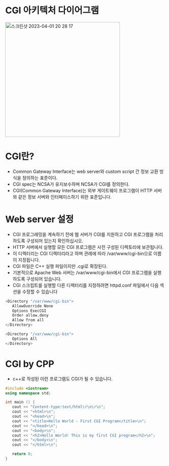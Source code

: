 # CGI 아키텍처 다이어그램

<img width="361" alt="스크린샷 2023-04-01 20 28 17" src="https://user-images.githubusercontent.com/76278794/229286069-17e194f8-b556-4d35-bc87-120abb7282e1.png">

<br>

# CGI란?

- Common Gateway Interface는 web server와 custom script 간 정보 교환 방식을 정의하는 표준이다.
- CGI spec는 NCSA가 유지보수하며 NCSA가 CGI를 정의한다.
- CGI(Common Gateway Interface)는 외부 게이트웨이 프로그램이 HTTP 서버와 같은 정보 서버와 인터페이스하기 위한 표준입니다.

# Web server 설정

- CGI 프로그래밍을 계속하기 전에 웹 서버가 CGI를 지원하고 CGI 프로그램을 처리하도록 구성되어 있는지 확인하십시오.
- HTTP 서버에서 실행할 모든 CGI 프로그램은 사전 구성된 디렉토리에 보관됩니다.
- 이 디렉터리는 CGI 디렉터리라고 하며 관례에 따라 /var/www/cgi-bin으로 이름이 지정됩니다.
- CGI 파일은 C++ 실행 파일이지만 .cgi로 확장된다.
- 기본적으로 Apache Web 서버는 /var/www/cgi-bin에서 CGI 프로그램을 실행하도록 구성되어 있습니다.
- CGI 스크립트를 실행할 다른 디렉터리를 지정하려면 httpd.conf 파일에서 다음 섹션을 수정할 수 있습니다

```cpp
<Directory "/var/www/cgi-bin">
   AllowOverride None
   Options ExecCGI
   Order allow,deny
   Allow from all
</Directory>

<Directory "/var/www/cgi-bin">
   Options All
</Directory>
```

# CGI by CPP

- c++로 작성된 이런 프로그램도 CGI가 될 수 있습니다.

```cpp
#include <iostream>
using namespace std;

int main () {
   cout << "Content-type:text/html\r\n\r\n";
   cout << "<html>\n";
   cout << "<head>\n";
   cout << "<title>Hello World - First CGI Program</title>\n";
   cout << "</head>\n";
   cout << "<body>\n";
   cout << "<h2>Hello World! This is my first CGI program</h2>\n";
   cout << "</body>\n";
   cout << "</html>\n";

   return 0;
}
```
